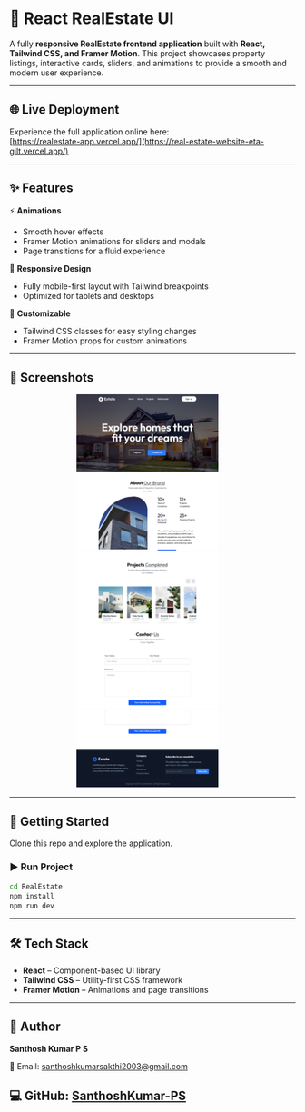 # 🏡 React RealEstate UI

A fully **responsive RealEstate frontend application** built with **React, Tailwind CSS, and Framer Motion**.
This project showcases property listings, interactive cards, sliders, and animations to provide a smooth and modern user experience.

---
## 🌐 Live Deployment

Experience the full application online here:  
[https://realestate-app.vercel.app/](https://real-estate-website-eta-gilt.vercel.app/)

---

## ✨ Features

⚡ **Animations**

* Smooth hover effects
* Framer Motion animations for sliders and modals
* Page transitions for a fluid experience

📱 **Responsive Design**

* Fully mobile-first layout with Tailwind breakpoints
* Optimized for tablets and desktops

🔧 **Customizable**

* Tailwind CSS classes for easy styling changes
* Framer Motion props for custom animations

---

## 📸 Screenshots

<div align="center">
  <img src="screenshots/screenshot1.png" alt="Home Page" width="250"/> &emsp;
  <img src="screenshots/screenshot2.png" alt="About" width="250"/> &emsp;
  <img src="screenshots/screenshot3.png" alt="Projects" width="250"/> &emsp;
  <img src="screenshots/screenshot4.png" alt="Contact" width="250"/> &emsp;
  <img src="screenshots/screenshot5.png" alt="Footer" width="250"/> &emsp;
</div>

---

## 🚀 Getting Started

Clone this repo and explore the application.

### ▶️ Run Project

```bash
cd RealEstate
npm install
npm run dev
```

---

## 🛠️ Tech Stack

* **React** – Component-based UI library
* **Tailwind CSS** – Utility-first CSS framework
* **Framer Motion** – Animations and page transitions

---

## 🙋 Author

**Santhosh Kumar P S**

📧 Email: [santhoshkumarsakthi2003@gmail.com](mailto:santhoshkumarsakthi2003@gmail.com)

💻 GitHub: [SanthoshKumar-PS](https://github.com/SanthoshKumar-PS)
------------------------------------------------------------------
